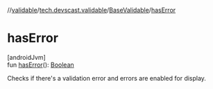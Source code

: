 //[validable](../../../index.md)/[tech.devscast.validable](../index.md)/[BaseValidable](index.md)/[hasError](has-error.md)

# hasError

[androidJvm]\
fun [hasError](has-error.md)(): [Boolean](https://kotlinlang.org/api/latest/jvm/stdlib/kotlin/-boolean/index.html)

Checks if there's a validation error and errors are enabled for display.
